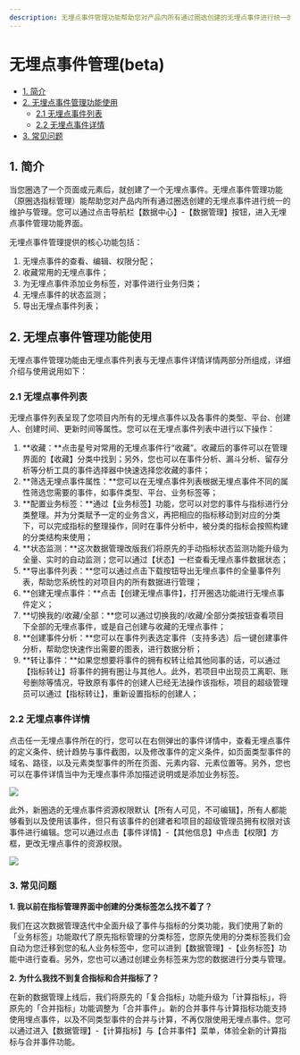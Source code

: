 ```yaml
---
description: 无埋点事件管理功能帮助您对产品内所有通过圈选创建的无埋点事件进行统一的维护与管理
---
```


# 无埋点事件管理\(beta\)

* [1. 简介](data-management-elements.md#1-jian-jie)
* [2. 无埋点事件管理功能使用](data-management-elements.md#2-wu-mai-dian-shi-jian-guan-li-gong-neng-shi-yong)
  * [2.1 无埋点事件列表](data-management-elements.md#21-wu-mai-dian-shi-jian-lie-biao)
  * [2.2 无埋点事件详情](data-management-elements.md#22-wu-mai-dian-shi-jian-xiang-qing)
* [3. 常见问题](data-management-elements.md#3-chang-jian-wen-ti)

## **1. 简介**

当您圈选了一个页面或元素后，就创建了一个无埋点事件。无埋点事件管理功能（原圈选指标管理）能帮助您对产品内所有通过圈选创建的无埋点事件进行统一的维护与管理。您可以通过点击导航栏【数据中心】-【数据管理】按钮，进入无埋点事件管理功能界面。

无埋点事件管理提供的核心功能包括：

1. 无埋点事件的查看、编辑、权限分配；
2. 收藏常用的无埋点事件；
3. 为无埋点事件添加业务标签，对事件进行业务归类；
4. 无埋点事件的状态监测；
5. 导出无埋点事件列表；

## **2. 无埋点事件管理功能使用​**

无埋点事件管理功能由无埋点事件列表与无埋点事件详情详情两部分所组成，详细介绍与使用说用如下：

### 2.1 无埋点事件列表

无埋点事件列表呈现了您项目内所有的无埋点事件以及各事件的类型、平台、创建人、创建时间、更新时间等属性。您可以在无埋点事件列表中进行以下操作：

1. **收藏：**点击星号对常用的无埋点事件行“收藏”。收藏后的事件可以在管理界面的【收藏】分类中找到；另外，您也可以在事件分析、漏斗分析、留存分析等分析工具的事件选择器中快速选择您收藏的事件；
2. **筛选无埋点事件属性：**您可以在无埋点事件列表根据无埋点事件不同的属性筛选您需要的事件，如事件类型、平台、业务标签等；
3. **配置业务标签：**通过【业务标签】功能，您可以对您的事件与指标进行分类整理。并为分类赋予一定的业务含义，再把相应的指标移动到对应的分类下，可以完成指标的整理操作，同时在事件分析中，被分类的指标会按照构建的分类结构来使用；
4. **状态监测：**这次数据管理改版我们将原先的手动指标状态监测功能升级为全量、实时的自动监测；您可以通过【状态】一栏查看无埋点事件数据状态；
5. **导出事件列表：**您可以通过点击下载按钮导出无埋点事件的全量事件列表，帮助您系统性的对项目内的所有数据进行管理；
6. **创建无埋点事件：**点击【创建无埋点事件】，打开圈选功能进行无埋点事件定义；
7. **切换我的/收藏/全部：**您可以通过切换我的/收藏/全部分类按钮查看项目下全部的无埋点事件，或是自己创建与收藏的无埋点事件；
8. **创建事件分析：**您可以在事件列表选定事件（支持多选）后一键创建事件分析，帮助您快速作出需要的图表，进行数据分析；
9. **转让事件：**如果您想要将事件的拥有权转让给其他同事的话，可以通过【指标转让】将事件的拥有圈让与其他人。此外，若项目中出现员工离职、账号删除等情况，导致原有事件的创建人已经无法操作该指标，项目的超级管理员可以通过【指标转让】，重新设置指标的创建人；

### 2.2 无埋点事件详情

点击任一无埋点事件所在的行，您可以在右侧弹出的事件详情中，查看无埋点事件的定义条件、统计趋势与事件截图，以及修改事件的定义条件，如页面类型事件的域名、路径，以及元素类型事件的所在页面、元素内容、元素位置等。另外，您也可以在事件详情当中为无埋点事件添加描述说明或是添加业务标签。

![](https://lh4.googleusercontent.com/kr8I2eJrYI7SEpJCxXcB1QneOlOt25XH1i8vV5nQBo8wqPTjy3gTfybr7X5IYw7FEm3u-P00NoHbB-KgsU7VA1CX0dfft-jUmXTWGmCHCC6_oxWnG-2GG2X6RvqLHV6inJ1RdDp9)

此外，新圈选的无埋点事件资源权限默认【所有人可见，不可编辑】，所有人都能够看到以及使用该事件，但只有该事件的创建者和项目的超级管理员拥有权限对该事件进行编辑。您可以通过点击【事件详情】-【其他信息】中点击【权限】方框，更改无埋点事件的资源权限。

![](https://lh3.googleusercontent.com/ks-NwurxCRqzvNvg6yqV_2zy3oKUvw6wPdzSgw1Jk4haR8_lPMe-_zDggZHNCZh55UMGBO9ea9k9QbmeQRb3N5YVSJEmJsyd8LnH-RPKm0bO_VeyFHJffYUY98Z_Db5eeT4NxXMK)

### 3. 常见问题

**1. 我以前在指标管理界面中创建的分类标签怎么找不着了？**

我们在这次数据管理迭代中全面升级了事件与指标的分类功能，我们使用了新的「业务标签」功能取代了原先指标管理的分类标签，您原先使用的分类标签我们会自动为您迁移到您的私人业务标签中，您可以进到【数据管理】-【业务标签】功能中进行查看。另外，您也可以通过创建业务标签来为您的数据进行分类与管理。

**2. 为什么我找不到复合指标和合并指标了？**

在新的数据管理上线后，我们将原先的「复合指标」功能升级为「计算指标」，将原先的「合并指标」功能调整为「合并事件」。新的合并事件与计算指标功能支持使用埋点事件，以及不同类型事件的合并与计算，不再仅限使用无埋点事件。您可以通过进入【数据管理】-【计算指标】与【合并事件】菜单，体验全新的计算指标与合并事件功能。  


